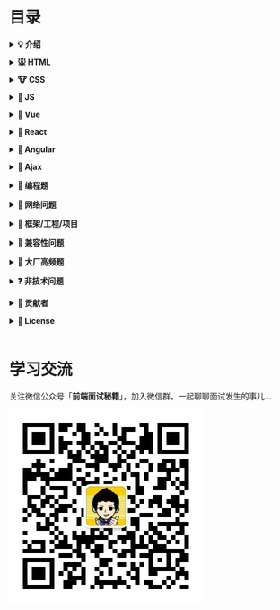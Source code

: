 # 目录

<b><details><summary>💡 介绍</summary></b>

1、本仓库是面向 <b>web 前端开发者</b> 准备面试使用；知识在于积累，切勿刷题作面霸！

2、建议阅读

- [写给前端面试者](https://github.com/amfe/article/issues/5)

🙏 仓库将持续更新，如有内容错误或改进意见，欢迎 issue 或 pr。

</details>

<b><details><summary>🐭 HTML</summary></b>

- [详情](./content/HTML.md)

</details>

<b><details><summary>🐮 CSS</summary></b>

- [详情](./content/CSS.md)

</details>

<b><details><summary>🐯 JS</summary></b>

- [js 基础](./content/js/js.md)
- [es6](./content/js/es6.md)
- [jquery](./content/js/jquery.md)
- [node](./content/js/node.md)

</details>

<b><details><summary>🐰 Vue</summary></b>

- [vue-cli](./content/vue/vue-cli.md)
- [vue.js](./content/vue/vue.md)
- [vue-router](./content/vue/vue-router.md)
- [vuex](./content/vue/vuex.md)
- [MVVM 设计模式](./content/vue/MVVM.md)

</details>

<b><details><summary>🐉 React</summary></b>

- [详情](./content/React.md)

</details>

<b><details><summary>🐍 Angular</summary></b>

- [详情](./content/Angular.md)

</details>

<b><details><summary>🐎 Ajax</summary></b>

- [详情](./content/Ajax.md)

</details>

<b><details><summary>🐐 编程题</summary></b>

- [js 基础](./content/编程题/js.md)
- [js 原型](./content/编程题/prototype.md)
- [es6](./content/编程题/es6.md)
- [变量提升](./content/编程题/变量提升.md)

</details>

<b><details><summary>🙊 网络问题</summary></b>

- [详情](./content/网络问题.md)

</details>

<b><details><summary>🐔 框架/工程/项目</summary></b>

- [详情](./content/框架工程项目.md)

</details>

<b><details><summary>🐹 兼容性问题</summary></b>

- [详情](./content/兼容性问题.md)

</details>

<b><details><summary>🐷 大厂高频题</summary></b>

- [详情](./content/大厂高频题.md)

</details>

<b><details><summary>❓ 非技术问题</summary></b>

- [常问的非技术问题](./content/非技术问题/非技术问题.md)
- [面试技巧及注意事项](./content/非技术问题/面试技巧及注意事项.md)

</details>

<b><details><summary>👬 贡献者</summary></b>

包括勘误的 Issue、PR，排序按照贡献时间。

- 作者-[qiilee](https://blog.csdn.net/qq_34543438/article/category/6943844)<br/>
- 简书-[面试问题答案综合版(web)](https://www.jianshu.com/p/bc764e15d2a8)
- Github-[Advanced-Frontend/Daily-Interview-Question](https://github.com/Advanced-Frontend/Daily-Interview-Question)

</details>

<b><details><summary>📜 License</summary></b>

本仓库遵循 [MIT 协议](LICENSE)，转载请注明出处。

</details>

<br/>

# 学习交流

关注微信公众号「**前端面试秘籍**」，加入微信群，一起聊聊面试发生的事儿...

![二维码](./images/qrcode_001.jpg)